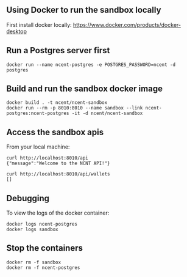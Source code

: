 ## Using Docker to run the sandbox locally

First install docker locally: https://www.docker.com/products/docker-desktop

## Run a Postgres server first

```
docker run --name ncent-postgres -e POSTGRES_PASSWORD=ncent -d postgres
```

## Build and run the sandbox docker image

```
docker build . -t ncent/ncent-sandbox
docker run --rm -p 8010:8010 --name sandbox --link ncent-postgres:ncent-postgres -it -d ncent/ncent-sandbox
```

## Access the sandbox apis

From your local machine:

```
curl http://localhost:8010/api
{"message":"Welcome to the NCNT API!"}

curl http://localhost:8010/api/wallets
[]
```

## Debugging

To view the logs of the docker container:

```
docker logs ncent-postgres
docker logs sandbox
```

## Stop the containers

```
docker rm -f sandbox
docker rm -f ncent-postgres
```
